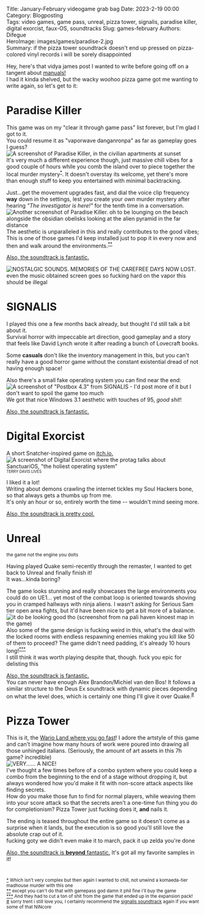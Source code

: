 Title: January-February videogame grab bag
Date: 2023-2-19 00:00  
Category: Blogposting  
Tags: video games, game pass, unreal, pizza tower, signalis, paradise killer, digital exorcist, faux-OS, soundtracks
Slug: games-february
Authors: Difegue  
HeroImage: images/games/paradise-2.jpg  
Summary: if the pizza tower soundtrack doesn't end up pressed on pizza-colored vinyl records i will be sorely disappointed

Hey, here's that vidya james post I wanted to write before going off on a tangent about [manuals!](./game-manuals.html)  
I had it kinda shelved, but the wacky woohoo pizza game got me wanting to write again, so let's get to it:  

# Paradise Killer

This game was on my "clear it through game pass" list forever, but I'm glad I got to it.  
You could resume it as "vaporwave danganronpa" as far as gameplay goes I guess?  
![A screenshot of Paradise Killer, in the civilian apartments at sunset](images/games/paradise-1.jpg)  
It's very much a different experience though, just massive chill vibes for a good couple of hours while you comb the island over to piece together the local murder mystery<sup id="ref-1">[*](#note-1)</sup>. It doesn't overstay its welcome, yet there's more than enough stuff to keep you entertained with minimal backtracking.  

Just...get the movement upgrades fast, and dial the voice clip frequency **way** down in the settings, lest you create your _own_ murder mystery after hearing _"The investigator is here!"_ for the tenth time in a conversation.  
![Another screenshot of Paradise Killer. oh to be lounging on the beach alongside the obsidian obelisks looking at the alien pyramid in the far distance](images/games/paradise-2.jpg)  
The aesthetic is unparalleled in this and really contributes to the good vibes; This is one of those games I'd keep installed just to pop it in every now and then and walk around the environments.<sup id="ref-2">[**](#note-2)</sup>    

[Also, the soundtrack is fantastic.](https://www.youtube.com/watch?v=Xfgbb0uXH4s)

![NOSTALGIC SOUNDS. MEMORIES OF THE CAREFREE DAYS NOW LOST. even the music obtained screen goes so fucking hard on the vapor this should be illegal](images/games/paradise-3.jpg)  

# SIGNALIS

I played this one a few months back already, but thought I'd still talk a bit about it.  
Survival horror with impeccable art direction, good gameplay and a story that feels like David Lynch wrote it after reading a bunch of Lovecraft books.  

Some **casuals** don't like the inventory management in this, but you can't really have a good horror game without the constant existential dread of not having enough space!

Also there's a small fake operating system you can find near the end:  
![A screenshot of "Postbox 4.3" from SIGNALIS - I'd post more of it but I don't want to spoil the game too much](images/games/signalis-1.jpg)  
We got that nice Windows 3.1 aesthetic with touches of 95, _good shit_!  

[Also, the soundtrack is fantastic.](https://signalis-ost.bandcamp.com/track/safe-room)  

# Digital Exorcist

A short Snatcher-inspired game on [itch.io.](https://coolbeansproductions.itch.io/digital-exorcist)  
![A screenshot of Digital Exorcist where the protag talks about SanctuariOS, "the holiest operating system"](images/games/digital_exorcist.jpg)  
<sub><sup>TERRY DAVIS LIVES</sub></sup>  

I liked it a lot!  
Writing about demons crawling the internet tickles my Soul Hackers bone, so that always gets a thumbs up from me.  
It's only an hour or so, entirely worth the time -- wouldn't mind seeing more.  

[Also, the soundtrack is pretty cool.](https://djtakataka.bandcamp.com/track/battle-in-the-aethernet)  

# Unreal  

<sub>the game not the engine you dolts</sub>  

Having played Quake semi-recently through the remaster, I wanted to get back to Unreal and finally finish it!  
It was...kinda boring?  

The game looks stunning and really showcases the large environments you could do on UE1... yet most of the combat loop is oriented towards shoving you in cramped hallways with ninja aliens. I wasn't asking for Serious Sam tier open area fights, but it'd have been nice to get a bit more of a balance.  
![it do be looking good tho (screenshot from na pali haven kinoest map in the game)](images/games/unreal-1.jpg)  
Also some of the game design is fucking weird in this, what's the deal with the locked rooms with endless respawning enemies making you kill like 50 of them to proceed? The game didn't need padding, it's already 10 hours long!<sup id="ref-3">[***](#note-3)</sup>  
I still think it was worth playing despite that, though. fuck you epic for delisting this   

[Also, the soundtrack is fantastic.](https://www.youtube.com/watch?v=9IISjIMpepo&t=9256s)  
You can never have enough Alex Brandon/Michiel van den Bos! It follows a similar structure to the Deus Ex soundtrack with dynamic pieces depending on what the level does, which is certainly one thing I'll give it over Quake.<sup id="ref-4">[#](#note-4)</sup>    

# Pizza Tower 

This is it, the [Wario Land where you go fast](https://store.steampowered.com/app/2231450/Pizza_Tower/)! I adore the artstyle of this game and can't imagine how many hours of work were poured into drawing all those unhinged italians. (Seriously, the amount of art assets in this 7h game? incredible)  
![VERY...... A NICE!](images/games/pizza.png)  
I've thought a few times before of a combo system where you could keep a combo from the beginning to the end of a stage without dropping it, but always wondered how you'd make it fit with non-score attack aspects like finding secrets.  
How do you make those fun to find for normal players, while weaving them into your score attack so that the secrets aren't a one-time fun thing you do for completionism? Pizza Tower just fucking does it, **and** nails it.  

The ending is teased throughout the entire game so it doesn't come as a surprise when it lands, but the execution is so good you'll still love the absolute crap out of it.  
fucking goty we didn't even make it to march, pack it up zelda you're done  

[Also, the soundtrack is **beyond** fantastic.](https://ronandecastel.bandcamp.com/track/pumpin-hot-stuff) It's got all my favorite samples in it!  
#

<sup id="note-1">[\*](#ref-1) Which isn't very complex but then again I wanted to chill, not unwind a komaeda-tier madhouse murder with this one</sup>  
<sup id="note-2">[\*\*](#ref-2) except you can't do that with gamepass god damn it phil fine i'll buy the game</sup>  
<sup id="note-3">[\*\*\*](#ref-3) And they had to cut a ton of shit from the game that ended up in the expansion pack! </sup>  
<sup id="note-4">[#](#ref-4) sorry trent i still love you, I certainly recommend the [signalis soundtrack](https://signalis-ost.bandcamp.com/track/mynah) again if you want some of that NiNcore </sup>  